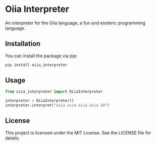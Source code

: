 # Oiia Interpreter

An interpreter for the Oiia language, a fun and esoteric programming language.

## Installation

You can install the package via pip:

```bash
pip install oiia_interpreter
```

## Usage

```python
from oiia_interpreter import OiiaInterpreter

interpreter = OiiaInterpreter()
interpreter.interpret("oiia oiia oiia oiia 10")
```

## License

This project is licensed under the MIT License. See the LICENSE file for details.